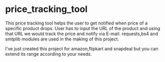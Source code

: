 # price_tracking_tool

This price tracking tool helps the user to get notified when price of a specific product drops.
User has to input the URL of the product and using that URL we would track the price and notify via E-mail.
requests,bs4 and smtplib modules are used in the making of this project.

I've just created this project for amazon,flipkart and snapdeal but you can extend its range according to your needs.
